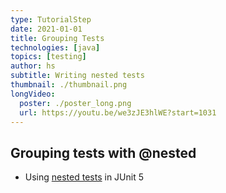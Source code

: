 ```yaml
---
type: TutorialStep
date: 2021-01-01
title: Grouping Tests
technologies: [java]
topics: [testing]
author: hs
subtitle: Writing nested tests
thumbnail: ./thumbnail.png
longVideo:
  poster: ./poster_long.png
  url: https://youtu.be/we3zJE3hlWE?start=1031
---
```


## Grouping tests with @nested
- Using [nested tests](https://junit.org/junit5/docs/current/user-guide/#writing-tests-nested) in JUnit 5

